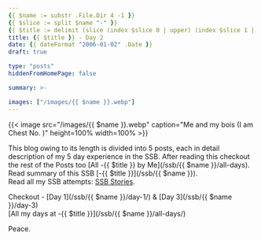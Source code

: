 ```yaml
---
{{ $name := substr .File.Dir 4 -1 }}
{{ $slice := split $name "-" }}
{{ $title := delimit (slice (index $slice 0 | upper) (index $slice 1 | title)) " " }}
title: {{ $title }} - Day 2
date: {{ dateFormat "2006-01-02" .Date }}
draft: true

type: "posts"
hiddenFromHomePage: false

summary: >-

images: ["/images/{{ $name }}.webp"]
---
```


{{< image src="/images/{{ $name }}.webp" caption="Me and my bois (I am Chest No. )" height=100% width=100% >}}

This blog owing to its length is divided into 5 posts, each in detail description of my 5 day experience in the SSB. After reading this checkout the rest of the Posts too [All -{{ $title }} by Me](/ssb/{{ $name }}/all-days).\
Read summary of this SSB [-{{ $title }}](/ssb/{{ $name }}).\
Read all my SSB attempts: [SSB Stories](/categories/ssb-stories).

Checkout - [Day 1](/ssb/{{ $name }}/day-1/) & [Day 3](/ssb/{{ $name }}/day-3)\
[All my days at -{{ $title }}](/ssb/{{ $name }}/all-days/)

Peace.

